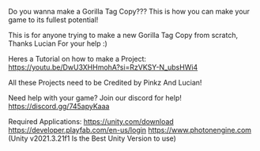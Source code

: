 Do you wanna make a Gorilla Tag Copy??? This is how you can make your game to its fullest potential!

This is for anyone trying to make a new Gorilla Tag Copy from scratch, Thanks Lucian For your help :)

Heres a Tutorial on how to make a Project: https://youtu.be/DwU3XHHmohA?si=RzVKSY-N_ubsHWi4

All these Projects need to be Credited by Pinkz And Lucian!

Need help with your game?
Join our discord for help!
https://discord.gg/745apyKaaa

Required Applications:
https://unity.com/download
https://developer.playfab.com/en-us/login
https://www.photonengine.com
(Unity v2021.3.21f1 Is the Best Unity Version to use)
